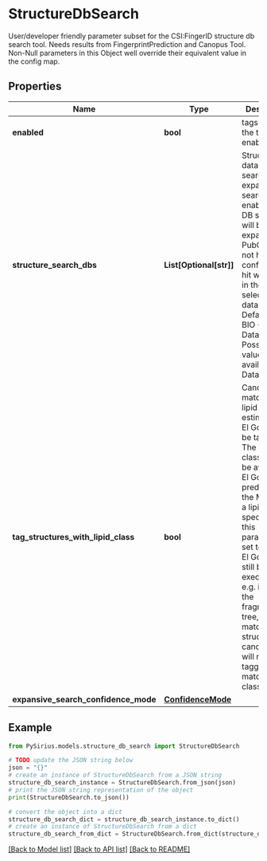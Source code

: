 # StructureDbSearch

User/developer friendly parameter subset for the CSI:FingerID structure db search tool.  Needs results from FingerprintPrediction and Canopus Tool.  Non-Null parameters in this Object well override their equivalent value in the config map.

## Properties

Name | Type | Description | Notes
------------ | ------------- | ------------- | -------------
**enabled** | **bool** | tags whether the tool is enabled | [optional] 
**structure_search_dbs** | **List[Optional[str]]** | Structure databases to search in, If expansive search is enabled this DB selection will be expanded to PubChem  if not high confidence hit was found in the selected databases.   Defaults to BIO + Custom Databases. Possible values are available to Database API. | [optional] 
**tag_structures_with_lipid_class** | **bool** | Candidates matching the lipid class estimated by El Gordo will be tagged.  The lipid class will only be available if El Gordo predicts that the MS/MS is a lipid spectrum.  If this parameter is set to &#39;false&#39; El Gordo will still be executed and e.g. improve the fragmentation  tree, but the matching structure candidates will not be tagged if they match lipid class. | [optional] 
**expansive_search_confidence_mode** | [**ConfidenceMode**](ConfidenceMode.md) |  | [optional] 

## Example

```python
from PySirius.models.structure_db_search import StructureDbSearch

# TODO update the JSON string below
json = "{}"
# create an instance of StructureDbSearch from a JSON string
structure_db_search_instance = StructureDbSearch.from_json(json)
# print the JSON string representation of the object
print(StructureDbSearch.to_json())

# convert the object into a dict
structure_db_search_dict = structure_db_search_instance.to_dict()
# create an instance of StructureDbSearch from a dict
structure_db_search_from_dict = StructureDbSearch.from_dict(structure_db_search_dict)
```
[[Back to Model list]](../README.md#documentation-for-models) [[Back to API list]](../README.md#documentation-for-api-endpoints) [[Back to README]](../README.md)


